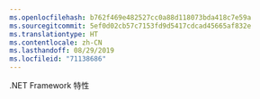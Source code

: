 ```yaml
---
ms.openlocfilehash: b762f469e482527cc0a88d118073bda418c7e59a
ms.sourcegitcommit: 5ef0d02cb57c7153fd9d5417cdcad45665af832e
ms.translationtype: HT
ms.contentlocale: zh-CN
ms.lasthandoff: 08/29/2019
ms.locfileid: "71138686"
---
```

.NET Framework 特性